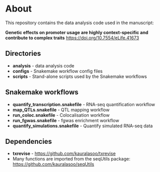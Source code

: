 # About

This repository contains the data analysis code used in the manuscript:

**Genetic effects on promoter usage are highly context-specific and contribute to complex traits**
https://doi.org/10.7554/eLife.41673

## Directories
* **analysis** - data analysis code
* **configs** - Snakemake workflow config files
* **scripts** - Stand-alone scripts used by the Snakemake workflows

## Snakemake workflows
* **quantify_transcription.snakefile** - RNA-seq quantification workflow
* **map_QTLs.snakefile** - QTL mapping workflow
* **run_coloc.snakefile** - Colocalisation workflow
* **run_fgwas.snakefile** - fgwas enrichment workflow
* **quantify_simulations.snakefile** - Quantify simulated RNA-seq data

## Dependencies
* **txrevise** - https://github.com/kauralasoo/txrevise
* Many functions are imported from the seqUtils package: https://github.com/kauralasoo/seqUtils
